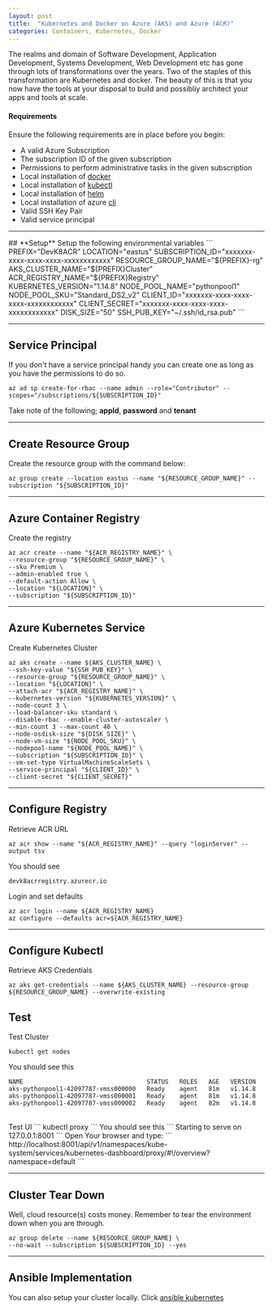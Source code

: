 ```yaml
---
layout: post
title:  "Kubernetes and Docker on Azure (AKS) and Azure (ACR)"
categories: Containers, Kubernetes, Docker
---
```


The realms and domain of Software Development,  Application Development, Systems Development, Web Development etc has gone through lots
of transformations over the years. Two of the staples of this transformation are Kubernetes and docker. The beauty of this is that you
now have the tools at your disposal to build and possibliy architect your apps and tools at scale. 

#### **Requirements**
Ensure the following requirements are in place before you begin:

* A valid Azure Subscription
* The subscription ID of the given subscription
* Permissions to perform administrative tasks in the given subscription 
* Local installation of [docker](https://docs.docker.com/install)
* Local installation of [kubectl](https://kubernetes.io/docs/tasks/tools/install-kubectl)
* Local installation of [helm](https://helm.sh/docs/intro/install)
* Local installation of azure [cli](https://docs.microsoft.com/en-us/cli/azure/install-azure-cli?view=azure-cli-latest)
* Valid SSH Key Pair
* Valid service principal 

<hr>
## **Setup**
Setup the following environmental variables
```
PREFIX="DevK8ACR"
LOCATION="eastus"
SUBSCRIPTION_ID="xxxxxxx-xxxx-xxxx-xxxx-xxxxxxxxxxxx"
RESOURCE_GROUP_NAME="${PREFIX}-rg"
AKS_CLUSTER_NAME="${PREFIX}Cluster"
ACR_REGISTRY_NAME="${PREFIX}Registry"
KUBERNETES_VERSION="1.14.8"
NODE_POOL_NAME="pythonpool1"
NODE_POOL_SKU="Standard_DS2_v2"
CLIENT_ID="xxxxxxx-xxxx-xxxx-xxxx-xxxxxxxxxxxx"
CLIENT_SECRET="xxxxxxx-xxxx-xxxx-xxxx-xxxxxxxxxxxx"
DISK_SIZE="50"
SSH_PUB_KEY="~/.ssh/id_rsa.pub"
```
<hr>

## **Service Principal**
If you don't have a service principal handy you can create one as long as you have the permissions to do so.
```
az ad sp create-for-rbac --name admin --role="Contributor" --scopes="/subscriptions/${SUBSCRIPTION_ID}"
```
Take note of the following; **appId**, **password** and **tenant**
<hr>

## **Create Resource Group**
Create the resource group with the command below:
```
az group create --location eastus --name "${RESOURCE_GROUP_NAME}" --subscription "${SUBSCRIPTION_ID}"
```
<hr>

## **Azure Container Registry**
Create the registry
```
az acr create --name "${ACR_REGISTRY_NAME}" \
--resource-group "${RESOURCE_GROUP_NAME}" \
--sku Premium \
--admin-enabled true \
--default-action Allow \
--location "${LOCATION}" \
--subscription "${SUBSCRIPTION_ID}" 
```
<hr>


## **Azure Kubernetes Service**
Create Kubernetes Cluster
```
az aks create --name ${AKS_CLUSTER_NAME} \
--ssh-key-value "${SSH_PUB_KEY}" \
--resource-group "${RESOURCE_GROUP_NAME}" \
--location "${LOCATION}" \
--attach-acr "${ACR_REGISTRY_NAME}" \
--kubernetes-version "${KUBERNETES_VERSION}" \
--node-count 3 \
--load-balancer-sku standard \
--disable-rbac --enable-cluster-autoscaler \
--min-count 3 --max-count 40 \
--node-osdisk-size "${DISK_SIZE}" \
--node-vm-size "${NODE_POOL_SKU}" \
--nodepool-name "${NODE_POOL_NAME}" \
--subscription "${SUBSCRIPTION_ID}" \
--vm-set-type VirtualMachineScaleSets \
--service-principal "${CLIENT_ID}" \
--client-secret "${CLIENT_SECRET}"
```
<hr>

## **Configure Registry**
Retrieve ACR URL
```
az acr show --name "${ACR_REGISTRY_NAME}" --query "loginServer" --output tsv
```
You should see
```
devk8acrregistry.azurecr.io
```
Login and set defaults
```
az acr login --name ${ACR_REGISTRY_NAME}
az configure --defaults acr=${ACR_REGISTRY_NAME}
```
<hr>


## **Configure Kubectl**
Retrieve AKS Credentials
```
az aks get-credentials --name ${AKS_CLUSTER_NAME} --resource-group ${RESOURCE_GROUP_NAME} --overwrite-existing
```

## **Test**
Test Cluster
```
kubectl get nodes
```
You should see this
```
NAME                                  STATUS   ROLES   AGE   VERSION
aks-pythonpool1-42097787-vmss000000   Ready    agent   81m   v1.14.8
aks-pythonpool1-42097787-vmss000001   Ready    agent   81m   v1.14.8
aks-pythonpool1-42097787-vmss000002   Ready    agent   82m   v1.14.8
```
<br>
Test UI
```
kubectl proxy
```
You should see this
```
Starting to serve on 127.0.0.1:8001
```
Open Your browser and type:
```
http://localhost:8001/api/v1/namespaces/kube-system/services/kubernetes-dashboard/proxy/#!/overview?namespace=default
```
<hr>





## **Cluster Tear Down**
Well, cloud resource(s) costs money. Remember to tear the environment down when you are through.
```
az group delete --name ${RESOURCE_GROUP_NAME} \
--no-wait --subscription ${SUBSCRIPTION_ID} --yes
```
<hr>



## **Ansible Implementation**
You can also setup your cluster locally. Click [ansible kubernetes](https://github.com/uonyekwuluje/ansible-kubernetes)

